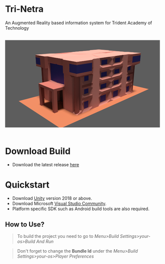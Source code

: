 # Tri-Netra
An Augmented Reality based information system for Trident Academy of Technology

<p align="center">
  <br>
  <img src="Assets/Icons/TAT Building.png" alt="TAT Building">
  <br>
  <br>
</p>

# Download Build
- Download the latest release [here](https://github.com/AgrMayank/Tri-Netra/releases)


# Quickstart
- Download [Unity](https://unity3d.com/get-unity/download/archive) version 2018 or above.
- Download Microsoft [Visual Studio Community](https://visualstudio.microsoft.com/).
- Platform specific SDK such as Android build tools are also required.

## How to Use?
> To build the project you need to go to *Menu>Build Settings>your-os>Build And Run*

> Don't forget to change the **Bundle Id** under the *Menu>Build Settings>your-os>Player Preferences*
